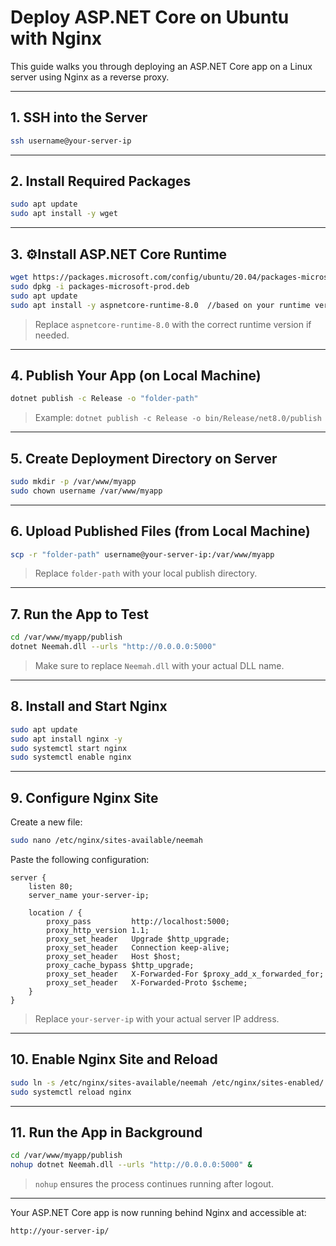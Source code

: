 
# Deploy ASP.NET Core on Ubuntu with Nginx

This guide walks you through deploying an ASP.NET Core app on a Linux server using Nginx as a reverse proxy.

---


## 1. SSH into the Server

```bash
ssh username@your-server-ip
```

---

## 2. Install Required Packages

```bash
sudo apt update
sudo apt install -y wget
```

---

## 3. ⚙Install ASP.NET Core Runtime

```bash
wget https://packages.microsoft.com/config/ubuntu/20.04/packages-microsoft-prod.deb -O packages-microsoft-prod.deb
sudo dpkg -i packages-microsoft-prod.deb
sudo apt update
sudo apt install -y aspnetcore-runtime-8.0  //based on your runtime version
```

> Replace `aspnetcore-runtime-8.0` with the correct runtime version if needed.

---

## 4. Publish Your App (on Local Machine)

```bash
dotnet publish -c Release -o "folder-path"
```

> Example: `dotnet publish -c Release -o bin/Release/net8.0/publish`

---

## 5. Create Deployment Directory on Server

```bash
sudo mkdir -p /var/www/myapp
sudo chown username /var/www/myapp
```

---

## 6. Upload Published Files (from Local Machine)

```bash
scp -r "folder-path" username@your-server-ip:/var/www/myapp
```

> Replace `folder-path` with your local publish directory.

---

## 7. Run the App to Test

```bash
cd /var/www/myapp/publish
dotnet Neemah.dll --urls "http://0.0.0.0:5000"
```

> Make sure to replace `Neemah.dll` with your actual DLL name.

---

## 8. Install and Start Nginx

```bash
sudo apt update
sudo apt install nginx -y
sudo systemctl start nginx
sudo systemctl enable nginx
```

---

## 9. Configure Nginx Site

Create a new file:

```bash
sudo nano /etc/nginx/sites-available/neemah
```

Paste the following configuration:

```nginx
server {
    listen 80;
    server_name your-server-ip;

    location / {
        proxy_pass         http://localhost:5000;
        proxy_http_version 1.1;
        proxy_set_header   Upgrade $http_upgrade;
        proxy_set_header   Connection keep-alive;
        proxy_set_header   Host $host;
        proxy_cache_bypass $http_upgrade;
        proxy_set_header   X-Forwarded-For $proxy_add_x_forwarded_for;
        proxy_set_header   X-Forwarded-Proto $scheme;
    }
}
```

> Replace `your-server-ip` with your actual server IP address.

---

## 10. Enable Nginx Site and Reload

```bash
sudo ln -s /etc/nginx/sites-available/neemah /etc/nginx/sites-enabled/
sudo systemctl reload nginx
```

---

## 11. Run the App in Background

```bash
cd /var/www/myapp/publish
nohup dotnet Neemah.dll --urls "http://0.0.0.0:5000" &
```

> `nohup` ensures the process continues running after logout.

---


Your ASP.NET Core app is now running behind Nginx and accessible at:

```text
http://your-server-ip/
```
